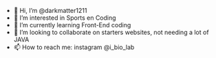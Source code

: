 - 👋 Hi, I’m @darkmatter1211
- 👀 I’m interested in Sports en Coding
- 🌱 I’m currently learning Front-End coding
- 💞️ I’m looking to collaborate on starters websites, not needing a lot of JAVA
- 📫 How to reach me: instagram @i_bio_lab

<!---
darkmatter1211/darkmatter1211 is a ✨ special ✨ repository because its `README.md` (this file) appears on your GitHub profile.
You can click the Preview link to take a look at your changes.
--->
